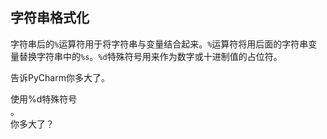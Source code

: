 ## 字符串格式化

字符串后的`%`运算符用于将字符串与变量结合起来。`%`运算符将用后面的字符串变量替换字符串中的`%s`。`%d`特殊符号用来作为数字或十进制值的占位符。 
  
告诉PyCharm你多大了。 

<div class='hint'>使用%d特殊符号</div>。
<div class='hint'>你多大了？ </div>
